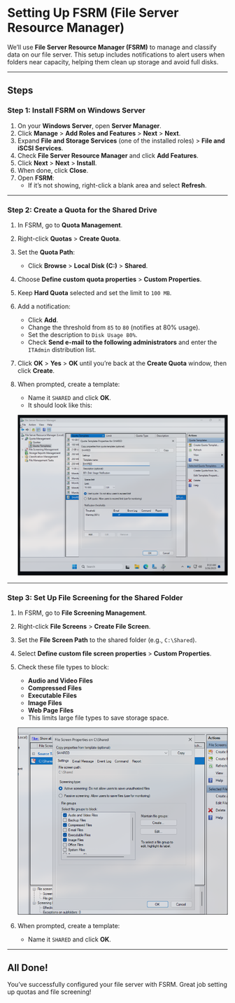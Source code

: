 # Setting Up FSRM (File Server Resource Manager)

We’ll use **File Server Resource Manager (FSRM)** to manage and classify data on our file server. This setup includes notifications to alert users when folders near capacity, helping them clean up storage and avoid full disks.

---

## Steps

### Step 1: Install FSRM on Windows Server
1. On your **Windows Server**, open **Server Manager**.  
2. Click **Manage** > **Add Roles and Features** > **Next** > **Next**.  
3. Expand **File and Storage Services** (one of the installed roles) > **File and iSCSI Services**.  
4. Check **File Server Resource Manager** and click **Add Features**.  
5. Click **Next** > **Next** > **Install**.  
6. When done, click **Close**.  
7. Open **FSRM**:  
   - If it’s not showing, right-click a blank area and select **Refresh**.

---

### Step 2: Create a Quota for the Shared Drive
1. In FSRM, go to **Quota Management**.  
2. Right-click **Quotas** > **Create Quota**.  
3. Set the **Quota Path**:  
   - Click **Browse** > **Local Disk (C:)** > **Shared**.  
4. Choose **Define custom quota properties** > **Custom Properties**.  
5. Keep **Hard Quota** selected and set the limit to `100 MB`.  
6. Add a notification:  
   - Click **Add**.  
   - Change the threshold from `85` to `80` (notifies at 80% usage).  
   - Set the description to `Disk Usage 80%`.  
   - Check **Send e-mail to the following administrators** and enter the `ITAdmin` distribution list.  
7. Click **OK** > **Yes** > **OK** until you’re back at the **Create Quota** window, then click **Create**.  
8. When prompted, create a template:  
   - Name it `SHARED` and click **OK**.  
   - It should look like this:  

   <p align="center">
      <img src="https://github.com/JBrunoX/Help-Desk-Lab/blob/main/images/QuotaTemplate.png">
   </p>

---

### Step 3: Set Up File Screening for the Shared Folder
1. In FSRM, go to **File Screening Management**.  
2. Right-click **File Screens** > **Create File Screen**.  
3. Set the **File Screen Path** to the shared folder (e.g., `C:\Shared`).  
4. Select **Define custom file screen properties** > **Custom Properties**.  
5. Check these file types to block:  
   - **Audio and Video Files**  
   - **Compressed Files**  
   - **Executable Files**  
   - **Image Files**  
   - **Web Page Files**  
   - This limits large file types to save storage space.  

   <p align="center">
      <img src="https://github.com/JBrunoX/Help-Desk-Lab/blob/main/images/fileScreeningShared.png">
   </p>

6. When prompted, create a template:  
   - Name it `SHARED` and click **OK**.

---

## All Done!
You’ve successfully configured your file server with FSRM. Great job setting up quotas and file screening!
